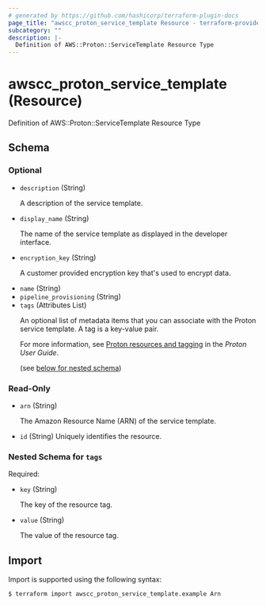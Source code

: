 ```yaml
---
# generated by https://github.com/hashicorp/terraform-plugin-docs
page_title: "awscc_proton_service_template Resource - terraform-provider-awscc"
subcategory: ""
description: |-
  Definition of AWS::Proton::ServiceTemplate Resource Type
---
```


# awscc_proton_service_template (Resource)

Definition of AWS::Proton::ServiceTemplate Resource Type



<!-- schema generated by tfplugindocs -->
## Schema

### Optional

- `description` (String) <p>A description of the service template.</p>
- `display_name` (String) <p>The name of the service template as displayed in the developer interface.</p>
- `encryption_key` (String) <p>A customer provided encryption key that's used to encrypt data.</p>
- `name` (String)
- `pipeline_provisioning` (String)
- `tags` (Attributes List) <p>An optional list of metadata items that you can associate with the Proton service template. A tag is a key-value pair.</p>
         <p>For more information, see <a href="https://docs.aws.amazon.com/proton/latest/userguide/resources.html">Proton resources and tagging</a> in the
        <i>Proton User Guide</i>.</p> (see [below for nested schema](#nestedatt--tags))

### Read-Only

- `arn` (String) <p>The Amazon Resource Name (ARN) of the service template.</p>
- `id` (String) Uniquely identifies the resource.

<a id="nestedatt--tags"></a>
### Nested Schema for `tags`

Required:

- `key` (String) <p>The key of the resource tag.</p>
- `value` (String) <p>The value of the resource tag.</p>

## Import

Import is supported using the following syntax:

```shell
$ terraform import awscc_proton_service_template.example Arn
```
